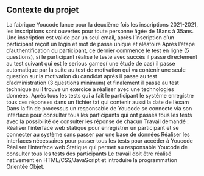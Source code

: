 ## Contexte du projet

La fabrique Youcode lance pour la deuxième fois les inscriptions 2021-2021, les inscriptions sont ouvertes pour toute personne âgée de 18ans à 35ans. Une inscription est valide par un seul email, après l’inscription d’un participant reçoit un login et mot de passe unique et aléatoire Après l’étape d’authentification du participant, ce dernier commence le test en ligne (5 questions), si le participant réalise le teste avec succès il passe directement au test suivant qui est le serious games( une étude de cas) il passe automatique par la suite au test de motivation qui va contenir une seule question sur la motivation du candidat après il passe au test d’administration (3 questions minimum) et finalement il passe au test technique au il trouve un exercice à réaliser avec une technologies données. Après tous les tests qui a fait le participant le système enregistre tous ces réponses dans un fichier txt qui contenir aussi la date de l’exam Dans la fin de processus un responsable de Youcode se connecte via son interface pour consulter tous les participants qui ont passés tous les tests avec la possibilité de consulter les réponse de chacun Travail demandé : Réaliser l’interface web statique pour enregistrer un participant et se connecter au système sans passer par une base de données Réaliser les interfaces nécessaires pour passer tous les tests pour accéder à Youcode Réaliser l’interface web Statique qui permet au responsable Youcode de consulter tous les tests des participants Le travail doit être réalisé nativement en HTML/CSS/JavaScript et introduire la programmation Orientée Objet.